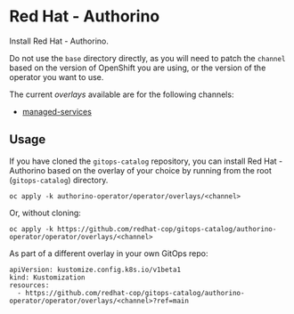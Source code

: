 # Red Hat - Authorino

Install Red Hat - Authorino.

Do not use the `base` directory directly, as you will need to patch the `channel` based on the version of OpenShift you are using, or the version of the operator you want to use.

The current *overlays* available are for the following channels:

* [managed-services](operator/overlays/managed-services)

## Usage

If you have cloned the `gitops-catalog` repository, you can install Red Hat - Authorino based on the overlay of your choice by running from the root (`gitops-catalog`) directory.

```
oc apply -k authorino-operator/operator/overlays/<channel>
```

Or, without cloning:

```
oc apply -k https://github.com/redhat-cop/gitops-catalog/authorino-operator/operator/overlays/<channel>
```

As part of a different overlay in your own GitOps repo:

```
apiVersion: kustomize.config.k8s.io/v1beta1
kind: Kustomization
resources:
  - https://github.com/redhat-cop/gitops-catalog/authorino-operator/operator/overlays/<channel>?ref=main
```

